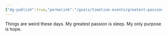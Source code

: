 ```yaml
---
{"dg-publish":true,"permalink":"/goals/timeline-events/greatest-passion-is-sleep/","title":"Greatest passion is sleep","tags":["timeline","personal"],"created":"","updated":""}
---
```



Things are weird these days. My greatest passion is sleep. My only purpose is hope.